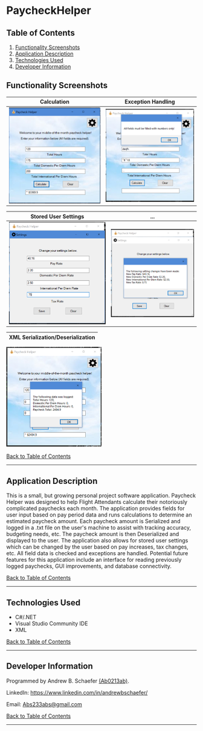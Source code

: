 # PaycheckHelper

## Table of Contents
1. [Functionality Screenshots](#functionality-screenshots)
2. [Application Description](#application-description)
3. [Technologies Used](#technologies-used)
4. [Developer Information](#developer-information) 

## Functionality Screenshots

Calculation                 |  Exception Handling             
:-------------------------:|:-------------------------:
![ScreenShot](/images/pch1.PNG)  |  ![ScreenShot](/images/pch2.PNG) 

Stored User Settings       |  ...             
:-------------------------:|:-------------------------:
![ScreenShot](/images/pch3.PNG)  |  ![ScreenShot](/images/pch4.PNG)

XML Serialization/Deserialization  |             
:-------------------------:|
<img src="images/pch5.PNG" width="50%"> 

[Back to Table of Contents](#table-of-contents)

<hr>

## Application Description

This is a small, but growing personal project software application. Paycheck Helper was designed to 
help Flight Attendants calculate their notoriously complicated paychecks each month. The application 
provides fields for user input based on pay period data and runs calculations to determine an estimated 
paycheck amount. Each paycheck amount is Serialized and logged in a .txt file on the user's machine 
to assist with tracking accuracy, budgeting needs, etc. The paycheck amount is then Deserialized and displayed 
to the user. The application also allows for stored user settings which can be changed by the user based on pay 
increases, tax changes, etc. All field data is checked and exceptions are handled. Potential future features for 
this application include an interface for reading previously logged paychecks, GUI improvements, and 
database connectivity. 

[Back to Table of Contents](#table-of-contents)

<hr>

## Technologies Used
- C#/.NET
- Visual Studio Community IDE
- XML

[Back to Table of Contents](#table-of-contents)

<hr>

## Developer Information
Programmed by Andrew B. Schaefer [(Ab0213ab)](https://github.com/Ab0213ab).

LinkedIn: https://www.linkedin.com/in/andrewbschaefer/

Email: Abs233abs@gmail.com 

[Back to Table of Contents](#table-of-contents)

<hr>
